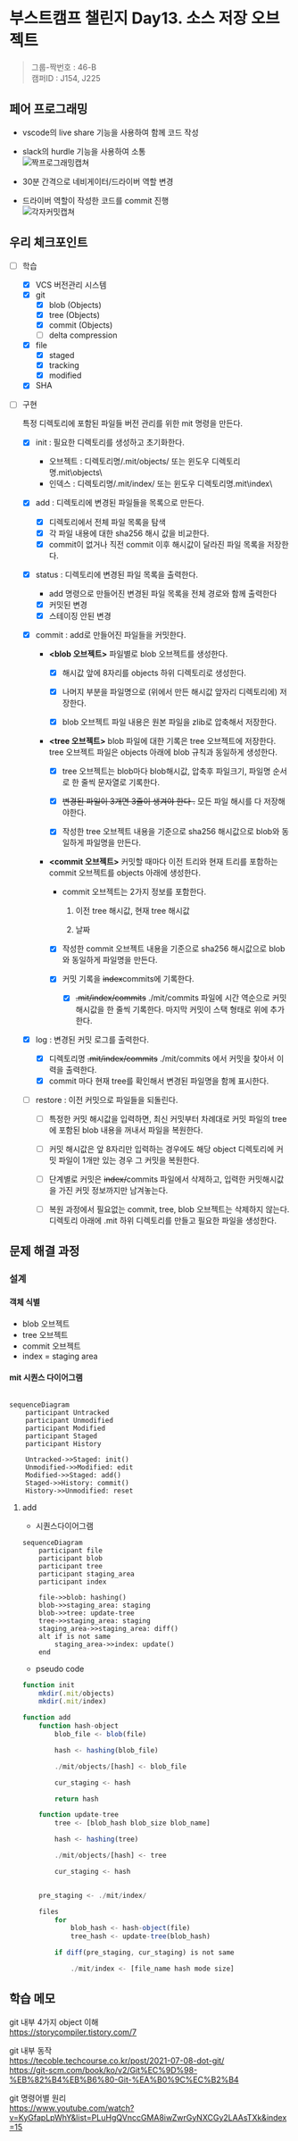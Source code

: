 # 부스트캠프 챌린지 Day13. 소스 저장 오브젝트

> 그룹-짝번호 : 46-B  
> 캠퍼ID : J154, J225

## 페어 프로그래밍

-   vscode의 live share 기능을 사용하여 함께 코드 작성
-   slack의 hurdle 기능을 사용하여 소통  
    ![짝프로그래밍캡쳐](https://gist.github.com/user-attachments/assets/7592afb7-998f-418e-bd7b-686bf9c0add8)

-   30분 간격으로 네비게이터/드라이버 역할 변경
-   드라이버 역할이 작성한 코드를 commit 진행  
    ![각자커밋캡쳐](https://gist.github.com/user-attachments/assets/bb8455d0-fca5-45b8-8496-b8b45ab610b7)

## 우리 체크포인트

-   [ ] 학습

    -   [x] VCS 버전관리 시스템
    -   [x] git
        -   [x] blob (Objects)
        -   [x] tree (Objects)
        -   [x] commit (Objects)
        -   [ ] delta compression
    -   [x] file
        -   [x] staged
        -   [x] tracking
        -   [x] modified
    -   [x] SHA

-   [ ] 구현

    특정 디렉토리에 포함된 파일들 버전 관리를 위한 mit 명령을 만든다.

    -   [x] init : 필요한 디렉토리를 생성하고 초기화한다.

        -   오브젝트 : 디렉토리명/.mit/objects/ 또는 윈도우 디렉토리명\.mit\objects\
        -   인덱스 : 디렉토리명/.mit/index/ 또는 윈도우 디렉토리명\.mit\index\

    -   [x] add : 디렉토리에 변경된 파일들을 목록으로 만든다.

        -   [x] 디렉토리에서 전체 파일 목록을 탐색
        -   [x] 각 파일 내용에 대한 sha256 해시 값을 비교한다.
        -   [x] commit이 없거나 직전 commit 이후 해시값이 달라진 파일 목록을 저장한다.

    -   [x] status : 디렉토리에 변경된 파일 목록을 출력한다.

        -   add 명령으로 만들어진 변경된 파일 목록을 전체 경로와 함께 출력한다
        -   [x] 커밋된 변경
        -   [x] 스테이징 안된 변경

    -   [x] commit : add로 만들어진 파일들을 커밋한다.

        -   **<blob 오브젝트>** 파일별로 blob 오브젝트를 생성한다.

            -   [x] 해시값 앞에 8자리를 objects 하위 디렉토리로 생성한다.

            -   [x] 나머지 부분을 파일명으로 (위에서 만든 해시값 앞자리 디렉토리에) 저장한다.

            -   [x] blob 오브젝트 파일 내용은 원본 파일을 zlib로 압축해서 저장한다.

        -   **<tree 오브젝트>** blob 파일에 대한 기록은 tree 오브젝트에 저장한다. tree 오브젝트 파일은 objects 아래에 blob 규칙과 동일하게 생성한다.

            -   [x] tree 오브젝트는 blob마다 blob해시값, 압축후 파일크기, 파일명 순서로 한 줄씩 문자열로 기록한다.

            -   [x] ~~변경된 파일이 3개면 3줄이 생겨야 한다 .~~ 모든 파일 해시를 다 저장해야한다.

            -   [x] 작성한 tree 오브젝트 내용을 기준으로 sha256 해시값으로 blob와 동일하게 파일명을 만든다.

        -   **<commit 오브젝트>** 커밋할 때마다 이전 트리와 현재 트리를 포함하는 commit 오브젝트를 objects 아래에 생성한다.

            -   commit 오브젝트는 2가지 정보를 포함한다.

                1. 이전 tree 해시값, 현재 tree 해시값

                2. 날짜

            -   [x] 작성한 commit 오브젝트 내용을 기준으로 sha256 해시값으로 blob와 동일하게 파일명을 만든다.
            -   [x] 커밋 기록을 ~~index~~commits에 기록한다.

                -   [x] ~~.mit/index/commits~~ ./mit/commits 파일에 시간 역순으로 커밋 해시값을 한 줄씩 기록한다. 마지막 커밋이 스택 형태로 위에 추가한다.

    -   [x] log : 변경된 커밋 로그를 출력한다.

        -   [x] 디렉토리명 ~~.mit/index/commits~~ ./mit/commits 에서 커밋을 찾아서 이력을 출력한다.
        -   [x] commit 마다 현재 tree를 확인해서 변경된 파일명을 함께 표시한다.

    -   [ ] restore : 이전 커밋으로 파일들을 되돌린다.

        -   [ ] 특정한 커밋 해시값을 입력하면, 최신 커밋부터 차례대로 커밋 파일의 tree에 포함된 blob 내용을 꺼내서 파일을 복원한다.

        -   [ ] 커밋 해시값은 앞 8자리만 입력하는 경우에도 해당 object 디렉토리에 커밋 파일이 1개만 있는 경우 그 커밋을 복원한다.

        -   [ ] 단계별로 커밋은 ~~index/~~commits 파일에서 삭제하고, 입력한 커밋해시값을 가진 커밋 정보까지만 남겨놓는다.

        -   [ ] 복원 과정에서 필요없는 commit, tree, blob 오브젝트는 삭제하지 않는다.
                디렉토리 아래에 .mit 하위 디렉토리를 만들고 필요한 파일을 생성한다.

## 문제 해결 과정

### 설계

#### 객체 식별

-   blob 오브젝트
-   tree 오브젝트
-   commit 오브젝트
-   index = staging area

#### mit 시퀀스 다이어그램

```mermaid

sequenceDiagram
    participant Untracked
    participant Unmodified
    participant Modified
    participant Staged
    participant History

    Untracked->>Staged: init()
    Unmodified->>Modified: edit
    Modified->>Staged: add()
    Staged->>History: commit()
    History->>Unmodified: reset
```

1.  add

    -   시퀀스다이어그램

    ```mermaid
    sequenceDiagram
        participant file
        participant blob
        participant tree
        participant staging_area
        participant index

        file->>blob: hashing()
        blob->>staging_area: staging
        blob->>tree: update-tree
        tree->>staging_area: staging
        staging_area->>staging_area: diff()
        alt if is not same
            staging_area->>index: update()
        end
    ```

    -   pseudo code

    ```js
    function init
        mkdir(.mit/objects)
        mkdir(.mit/index)

    function add
        function hash-object
            blob_file <- blob(file)

            hash <- hashing(blob_file)

            ./mit/objects/[hash] <- blob_file

            cur_staging <- hash

            return hash

        function update-tree
            tree <- [blob_hash blob_size blob_name]

            hash <- hashing(tree)

            ./mit/objects/[hash] <- tree

            cur_staging <- hash


        pre_staging <- ./mit/index/

        files
            for
                blob_hash <- hash-object(file)
                tree_hash <- update-tree(blob_hash)

            if diff(pre_staging, cur_staging) is not same

                ./mit/index <- [file_name hash mode size]
    ```

## 학습 메모

git 내부 4가지 object 이해  
https://storycompiler.tistory.com/7

git 내부 동작  
https://tecoble.techcourse.co.kr/post/2021-07-08-dot-git/  
https://git-scm.com/book/ko/v2/Git%EC%9D%98-%EB%82%B4%EB%B6%80-Git-%EA%B0%9C%EC%B2%B4

git 명령어별 원리  
https://www.youtube.com/watch?v=KyGfapLpWhY&list=PLuHgQVnccGMA8iwZwrGyNXCGy2LAAsTXk&index=15
